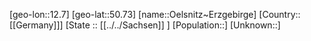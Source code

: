 ﻿---
location: [50.73,12.7]
type: City
tags:
- geo/City


SpocWebEntityId: 35888
isDeleted: false
confidential: public

---
[geo-lon::12.7]
[geo-lat::50.73]
[name::Oelsnitz~Erzgebirge]
[Country::[[Germany]]]
[State :: [[../../Sachsen]] ]
[Population::]
[Unknown::]

